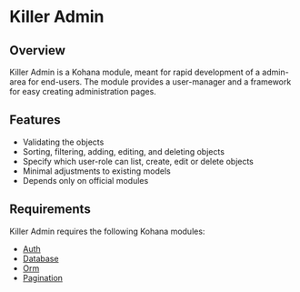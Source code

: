 Killer Admin
========

Overview
--------

Killer Admin is a Kohana module, meant for rapid development of a admin-area for end-users. The module provides a user-manager and a framework for easy creating administration pages.

Features
-------

* Validating the objects
* Sorting, filtering, adding, editing, and deleting objects
* Specify which user-role can list, create, edit or delete objects
* Minimal adjustments to existing models
* Depends only on official modules

Requirements
------------

Killer Admin requires the following Kohana modules:

* [Auth](http://github.com/kohana/auth)
* [Database](http://github.com/kohana/database)
* [Orm](http://github.com/kohana/orm)
* [Pagination](http://github.com/kohana/pagination)